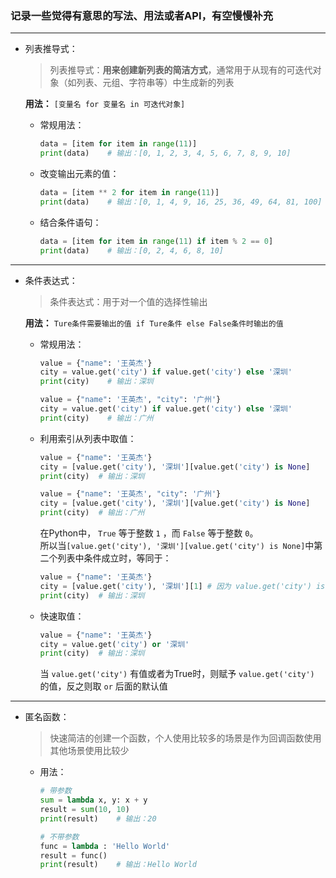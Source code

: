 ### 记录一些觉得有意思的写法、用法或者API，有空慢慢补充  
  
*****  

- 列表推导式：

    > 列表推导式：**用来创建新列表的简洁方式**，通常用于从现有的可迭代对象（如列表、元组、字符串等）中生成新的列表    

    **用法：** `[变量名 for 变量名 in 可迭代对象]`  
  
    * 常规用法：
        ```python
        data = [item for item in range(11)]
        print(data)    # 输出：[0, 1, 2, 3, 4, 5, 6, 7, 8, 9, 10]
        ```

    * 改变输出元素的值：    

        ```python
        data = [item ** 2 for item in range(11)]
        print(data)    # 输出：[0, 1, 4, 9, 16, 25, 36, 49, 64, 81, 100]
        ```

    * 结合条件语句：
        
        ```python
        data = [item for item in range(11) if item % 2 == 0]
        print(data)    # 输出：[0, 2, 4, 6, 8, 10]
        ``` 

****  

- 条件表达式：  

    > 条件表达式：用于对一个值的选择性输出      

    **用法：** `Ture条件需要输出的值 if Ture条件 else False条件时输出的值`

    * 常规用法：  
        ```python
        value = {"name": '王英杰'}
        city = value.get('city') if value.get('city') else '深圳'
        print(city)    # 输出：深圳
  
        value = {"name": '王英杰', "city": '广州'}
        city = value.get('city') if value.get('city') else '深圳'
        print(city)    # 输出：广州
        ```
    
    * 利用索引从列表中取值：
        ```python
        value = {"name": '王英杰'}
        city = [value.get('city'), '深圳'][value.get('city') is None]
        print(city)  # 输出：深圳
    
        value = {"name": '王英杰', "city": '广州'}
        city = [value.get('city'), '深圳'][value.get('city') is None]
        print(city)  # 输出：广州
        ```
        在Python中， `True` 等于整数 `1` ，而 `False` 等于整数 `0`。  
        所以当`[value.get('city'), '深圳'][value.get('city') is None]`中第二个列表中条件成立时，等同于：  
        ```python
        value = {"name": '王英杰'}
        city = [value.get('city'), '深圳'][1] # 因为 value.get('city') is None 条件成立，返回True
        print(city)  # 输出：深圳
        ```
    
    * 快速取值：
        ```python
        value = {"name": '王英杰'}
        city = value.get('city') or '深圳'
        print(city)  # 输出：深圳
        ```
        当 `value.get('city')` 有值或者为True时，则赋予 `value.get('city')` 的值，反之则取 `or` 后面的默认值  


****  

- 匿名函数：  
    > 快速简洁的创建一个函数，个人使用比较多的场景是作为回调函数使用  
    其他场景使用比较少

    * 用法：  
        
        ```python
        # 带参数
        sum = lambda x, y: x + y
        result = sum(10, 10)
        print(result)    # 输出：20
        
        # 不带参数
        func = lambda : 'Hello World'
        result = func()
        print(result)    # 输出：Hello World
        ```